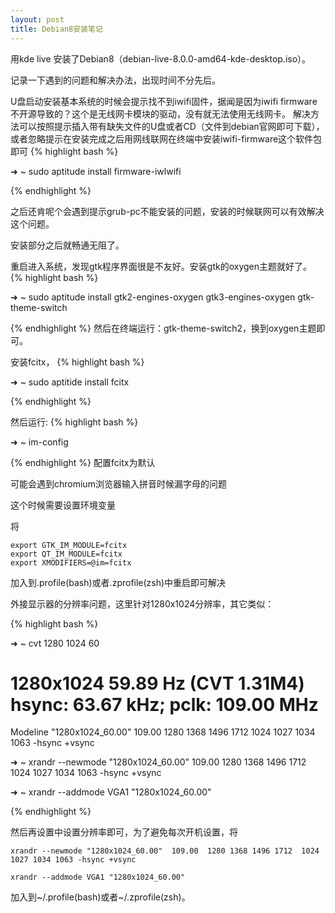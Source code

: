 ```yaml
---
layout: post
title: Debian8安装笔记
---
```


用kde live 安装了Debian8（debian-live-8.0.0-amd64-kde-desktop.iso）。

记录一下遇到的问题和解决办法，出现时间不分先后。

U盘启动安装基本系统的时候会提示找不到iwifi固件，据闻是因为iwifi firmware不开源导致的？这个是无线网卡模块的驱动，没有就无法使用无线网卡。
解决方法可以按照提示插入带有缺失文件的U盘或者CD（文件到debian官网即可下载），或者忽略提示在安装完成之后用网线联网在终端中安装iwifi-firmware这个软件包即可
{% highlight bash %}

➜  ~  sudo aptitude install firmware-iwlwifi

{% endhighlight %}

之后还肯呢个会遇到提示grub-pc不能安装的问题，安装的时候联网可以有效解决这个问题。

<!--more-->

安装部分之后就畅通无阻了。

重启进入系统，发现gtk程序界面很是不友好。安装gtk的oxygen主题就好了。
{% highlight bash %}

➜  ~  sudo aptitude install gtk2-engines-oxygen  gtk3-engines-oxygen gtk-theme-switch

{% endhighlight %}
然后在终端运行：gtk-theme-switch2，换到oxygen主题即可。

安装fcitx，
{% highlight bash %}

➜  ~  sudo aptitide install fcitx

{% endhighlight %}

然后运行:
{% highlight bash %}

➜  ~  im-config

{% endhighlight %}
配置fcitx为默认

可能会遇到chromium浏览器输入拼音时候漏字母的问题

这个时候需要设置环境变量

将


    export GTK_IM_MODULE=fcitx
    export QT_IM_MODULE=fcitx
    export XMODIFIERS=@im=fcitx
    

加入到.profile(bash)或者.zprofile(zsh)中重启即可解决

外接显示器的分辨率问题，这里针对1280x1024分辨率，其它类似：

{% highlight bash %}

➜  ~  cvt 1280 1024 60
# 1280x1024 59.89 Hz (CVT 1.31M4) hsync: 63.67 kHz; pclk: 109.00 MHz
Modeline "1280x1024_60.00"  109.00  1280 1368 1496 1712  1024 1027 1034 1063 -hsync +vsync

➜  ~  xrandr --newmode "1280x1024_60.00"  109.00  1280 1368 1496 1712  1024 1027 1034 1063 -hsync +vsync

➜  ~  xrandr --addmode VGA1 "1280x1024_60.00"

{% endhighlight %}

然后再设置中设置分辨率即可，为了避免每次开机设置，将


    xrandr --newmode "1280x1024_60.00"  109.00  1280 1368 1496 1712  1024 1027 1034 1063 -hsync +vsync

    xrandr --addmode VGA1 "1280x1024_60.00"
    

加入到~/.profile(bash)或者~/.zprofile(zsh)。